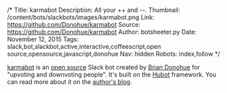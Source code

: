 /*
Title: karmabot
Description: All your ++ and --.
Thumbnail: /content/bots/slackbots/images/karmabot.png
Link: https://github.com/Donohue/karmabot
Source: https://github.com/Donohue/karmabot
Author: botsheeter.py
Date: November 12, 2015
Tags: slack,bot,slackbot,active,interactive,coffeescript,open source,opensource,javascript,donohue
Nav: hidden
Robots: index,follow
*/

[karmabot](https://github.com/Donohue/karmabot) is an [open source](https://github.com/Donohue/karmabot) Slack bot created by [Brian Donohue](https://github.com/Donohue) for "upvoting and downvoting people". It's built on the [Hubot](https://hubot.github.com/) framework. You can read more about it on the [author's blog](https://medium.com/@bthdonohue/karmabot-9a13f0e059f3).
